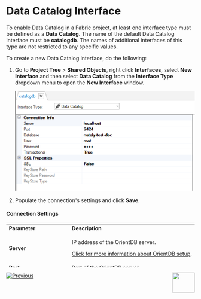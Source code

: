 # Data Catalog Interface

To enable Data Catalog in a Fabric project, at least one interface type must be defined as a **Data Catalog**. The name of the default Data Catalog interface must be **catalogdb**. The names of additional interfaces of this type are not restricted to any specific values.

To create a new Data Catalog interface, do the following:

1. Go to **Project Tree** > **Shared Objects**, right click **Interfaces**, select **New Interface** and then select **Data Catalog** from the **Interface Type** dropdown menu to open the **New Interface** window.

   ![image](images/33_06_interface.PNG)

2. Populate the connection's settings and click **Save**.

#### Connection Settings

<table style="height: 116px;">
<tbody>
<tr style="height: 18px;">
<td style="height: 18px; width: 200px;"><strong>Parameter</strong></td>
<td style="height: 18px; width: 500px;"><strong>Description</strong></td>
</tr>
<tr style="height: 18px;">
<td style="height: 18px; width: 179px;"><strong>Server</strong></td>
<td style="height: 18px; width: 318px;">
<p>IP address of the OrientDB server.</p>
<p><a href="07_OrientDB_setup.md">Click for more information about OrientDB setup</a>.</p>
</td>
</tr>
<tr style="height: 18px;">
<td style="height: 18px; width: 179px;"><strong>Port</strong></td>
<td style="height: 18px; width: 318px;">Port of the OrientDB server.</td>
</tr>
<tr style="height: 28px;">
<td style="width: 179px; height: 28px;"><strong>Database</strong></td>
<td style="width: 318px; height: 28px;">
<p>OrientDB database name. Enter the name of an existing / new database.</p>
<p>If a new name is entered, the new OrientDB database is created during Write Catalog.</p>
</td>
</tr>
<tr style="height: 18px;">
<td style="height: 18px; width: 179px;"><strong>User</strong></td>
<td style="height: 18px; width: 318px;">Username.</td>
</tr>
<tr style="height: 16px;">
<td style="height: 16px; width: 179px;"><strong>Password</strong></td>
<td style="height: 16px; width: 318px;">Password.</td>
</tr>
<tr>
<td style="width: 179px;"><strong>Transactional</strong></td>
<td style="width: 318px;">True/False.</td>
</tr>
<tr>
<td style="width: 179px;"><strong>SSL Properties</strong></td>
<td style="width: 318px;"><em>Placeholder, currently not in use.</em></td>
</tr>
</tbody>
</table>




[![Previous](/articles/images/Previous.png)](02_e2e_catalog_creation_process.md)[<img align="right" width="60" height="54" src="/articles/images/Next.png">](03_build_and_write_catalog.md) 
